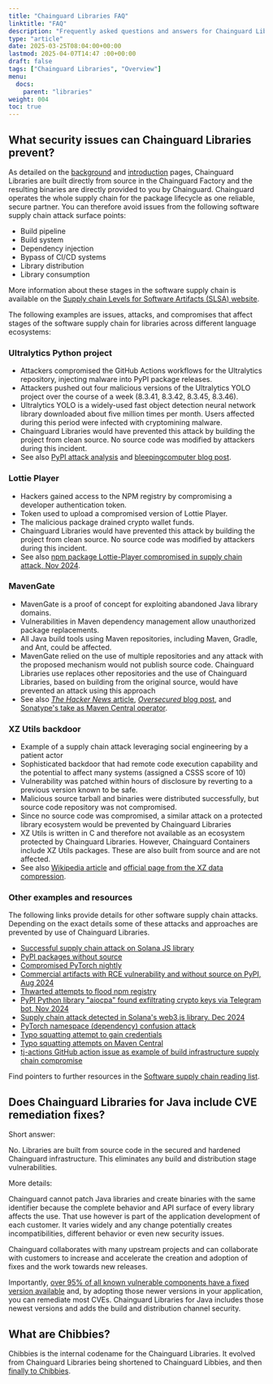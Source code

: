 ```yaml
---
title: "Chainguard Libraries FAQ"
linktitle: "FAQ"
description: "Frequently asked questions and answers for Chainguard Libraries users"
type: "article"
date: 2025-03-25T08:04:00+00:00
lastmod: 2025-04-07T14:47 :00+00:00
draft: false
tags: ["Chainguard Libraries", "Overview"]
menu:
  docs:
    parent: "libraries"
weight: 004
toc: true
---
```


## What security issues can Chainguard Libraries prevent?

As detailed on the [background](/chainguard/libraries/overview/#background) and
[introduction](/chainguard/libraries/overview/#introduction) pages, Chainguard
Libraries are built directly from source in the Chainguard Factory and the
resulting binaries are directly provided to you by Chainguard. Chainguard
operates the whole supply chain for the package lifecycle as one reliable,
secure partner. You can therefore avoid issues from the following software
supply chain attack surface points:

* Build pipeline
* Build system
* Dependency injection
* Bypass of CI/CD systems
* Library distribution
* Library consumption

More information about these stages in the software supply chain is available on the [Supply chain
Levels for Software Artifacts (SLSA) website](https://slsa.dev/).

The following examples are issues, attacks, and compromises that affect stages
of the software supply chain for libraries across different language ecosystems:

### Ultralytics Python project

* Attackers compromised the GitHub Actions workflows for the Ultralytics repository, injecting malware
  into PyPI package releases.
* Attackers pushed out four malicious versions of the Ultralytics YOLO project over the course of a week (8.3.41, 8.3.42, 8.3.45, 8.3.46).
* Ultralytics YOLO is a widely-used fast object detection neural network library downloaded about five million times per month. Users affected during this period were infected with cryptomining malware.
* Chainguard Libraries would have prevented this attack by building the project from clean source. No source code was modified by attackers during this incident.
* See also [PyPI attack analysis](https://blog.pypi.org/posts/2024-12-11-ultralytics-attack-analysis/) and
  [bleepingcomputer blog post](https://www.bleepingcomputer.com/news/security/ultralytics-ai-model-hijacked-to-infect-thousands-with-cryptominer/).

### Lottie Player

* Hackers gained access to the NPM registry by compromising a developer authentication token.
* Token used to upload a compromised version of Lottie Player.
* The malicious package drained crypto wallet funds.
* Chainguard Libraries would have prevented this attack by building the project from clean source. No source code was modified by attackers during this incident.
* See also [npm package Lottie-Player compromised in supply chain attack, Nov 2024](https://www.infosecurity-magazine.com/news/npm-package-lottieplayer-supply/).

### MavenGate

* MavenGate is a proof of concept for exploiting abandoned Java library domains.
* Vulnerabilities in Maven dependency management allow unauthorized package replacements.
* All Java build tools using Maven repositories, including Maven, Gradle, and
  Ant, could be affected.
* MavenGate relied on the use of multiple repositories and any attack with the
  proposed mechanism would not publish source code. Chainguard Libraries use
  replaces other repositories and the use of Chainguard Libraries, based on
  building from the original source, would have prevented an attack using this approach
* See also [_The Hacker News_ article](https://thehackernews.com/2024/01/hackers-hijack-popular-java-and-android.html),
  [_Oversecured_ blog post](https://blog.oversecured.com/Introducing-MavenGate-a-supply-chain-attack-method-for-Java-and-Android-applications/),
  and [Sonatype's take as Maven Central
  operator](https://www.sonatype.com/sonatypes-ongoing-commitment-to-maven-central).

### XZ Utils backdoor

* Example of a supply chain attack leveraging social engineering by a patient actor
* Sophisticated backdoor that had remote code execution capability and the potential to affect many systems (assigned a CSSS score of 10)
* Vulnerability was patched within hours of disclosure by reverting to a
  previous version known to be safe.
* Malicious source tarball and binaries were distributed successfully, but
  source code repository was not compromised.
* Since no source code was compromised, a similar attack on a protected library ecosystem
  would be prevented by Chainguard Libraries
* XZ Utils is written in C and therefore not available as an ecosystem protected by Chainguard Libraries. However, Chainguard Containers include XZ Utils packages. These are also built
  from source and are not affected.
* See also [Wikipedia article](https://en.wikipedia.org/wiki/XZ_Utils_backdoor)
  and [official page from the XZ data compression](https://tukaani.org/xz-backdoor/).

### Other examples and resources

The following links provide details for other software supply chain attacks.
Depending on the exact details some of these attacks and approaches are
prevented by use of Chainguard Libraries.

* [Successful supply chain attack on Solana JS library](https://socket.dev/blog/supply-chain-attack-solana-web3-js-library)
* [PyPI packages without source](https://thehackernews.com/2024/12/researchers-uncover-pypi-packages.html)
* [Compromised PyTorch nightly](https://pytorch.org/blog/compromised-nightly-dependency/)
* [Commercial artifacts with RCE vulnerability and without source on PyPI, Aug 2024](https://giraffesecurity.dev/posts/amazon-hat-trick/)
* [Thwarted attempts to flood npm registry](https://www.sonatype.com/blog/crypto-enthusiasts-flood-npm-with-281000-bogus-packages-overnight)
* [PyPI Python library "aiocpa" found exfiltrating crypto keys via Telegram bot, Nov 2024](https://thehackernews.com/2024/11/pypi-python-library-aiocpa-found.html)
* [Supply chain attack detected in Solana's web3.js library. Dec 2024](https://socket.dev/blog/supply-chain-attack-solana-web3-js-library)
* [PyTorch namespace (dependency) confusion attack](https://www.sonatype.com/blog/pytorch-namespace-dependency-confusion-attack)
* [Typo squatting attempt to gain credentials](https://socket.dev/blog/malicious-maven-package-exfiltrates-oauth-credentials)
* [Typo squatting attempts on Maven Central](https://www.sonatype.com/blog/malware-removed-from-maven-central)
* [tj-actions GitHub action issue as example of build infrastructure supply chain compromise](https://www.cisa.gov/news-events/alerts/2025/03/18/supply-chain-compromise-third-party-tj-actionschanged-files-cve-2025-30066-and-reviewdogaction)

Find pointers to further resources in the [Software supply chain reading
list](https://github.com/chainguard-dev/ssc-reading-list).

## Does Chainguard Libraries for Java include CVE remediation fixes?

Short answer: 

No. Libraries are built from source code in the secured and hardened Chainguard
infrastructure. This eliminates any build and distribution stage
vulnerabilities.

More details:

Chainguard cannot patch Java libraries and create binaries with the same
identifier because the complete behavior and API surface of every library
affects the use. That use however is part of the application development of each
customer. It varies widely and any change potentially creates incompatibilities,
different behavior or even new security issues. 

Chainguard collaborates with many upstream projects and can collaborate with
customers to increase and accelerate the creation and adoption of fixes and the
work towards new releases.

Importantly, [over 95% of all known vulnerable components have a fixed version
available](https://www.sonatype.com/blog/are-unnecessary-vulnerabilities-polluting-your-software-supply-chain)
and, by adopting those newer versions in your application, you can remediate most
CVEs. Chainguard Libraries for Java includes those newest versions and adds the
build and distribution channel security.

## What are Chibbies?

Chibbies is the internal codename for the Chainguard Libraries. It evolved from
Chainguard Libraries being shortened to Chainguard Libbies, and then [finally to
Chibbies](https://www.youtube.com/watch?v=adfU9LJg3I0&t=2843s). 
